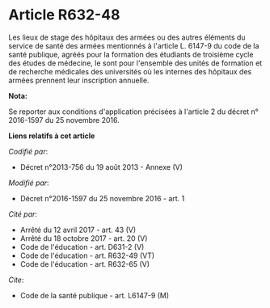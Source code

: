 # Article R632-48

Les lieux de stage des hôpitaux des armées ou des autres éléments du service de santé des armées mentionnés à l'article L.
6147-9 du code de la santé publique, agréés pour la formation des étudiants de troisième cycle des études de médecine, le
sont pour l'ensemble des unités de formation et de recherche médicales des universités où les internes des hôpitaux des
armées prennent leur inscription annuelle.

**Nota:**

Se reporter aux conditions d'application précisées à l'article 2 du décret n° 2016-1597 du 25 novembre 2016.

**Liens relatifs à cet article**

_Codifié par_:

  - Décret n°2013-756 du 19 août 2013 -  Annexe (V)

_Modifié par_:

  - Décret n°2016-1597 du 25 novembre 2016 - art. 1

_Cité par_:

  - Arrêté du 12 avril 2017 - art. 43 (V)
  - Arrêté du 18 octobre 2017 - art. 20 (V)
  - Code de l'éducation - art. D631-2 (V)
  - Code de l'éducation - art. R632-49 (VT)
  - Code de l'éducation - art. R632-65 (V)

_Cite_:

  - Code de la santé publique - art. L6147-9 (M)

